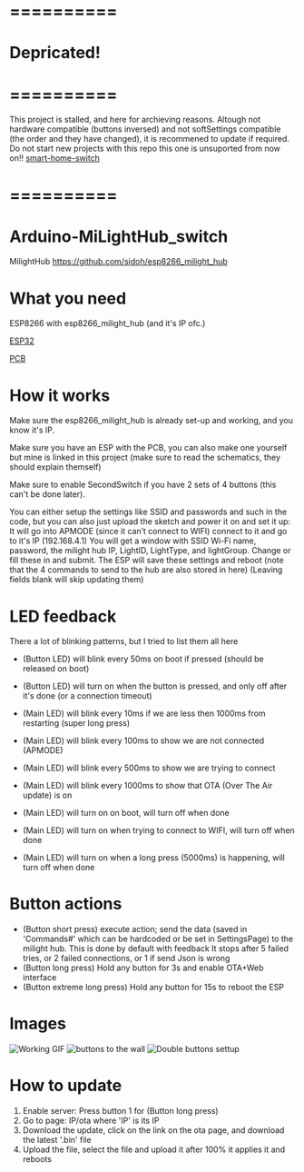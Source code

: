 # ==========

# Depricated!

# ==========

This project is stalled, and here for archieving reasons.
Altough not hardware compatible (buttons inversed) and not softSettings compatible (the order and they have changed), it is recommened to update if required. Do not start new projects with this repo this one is unsuported from now on!!
[smart-home-switch](https://github.com/jellewie/Arduino-smart-home-switch)

# ==========





# Arduino-MiLightHub_switch
 MilightHub https://github.com/sidoh/esp8266_milight_hub

# What you need
ESP8266 with esp8266_milight_hub (and it's IP ofc.)

[ESP32](https://dl.espressif.com/dl/package_esp32_index.json)

[PCB](https://easyeda.com/jellewietsma/smart-home-switch)

# How it works
Make sure the esp8266_milight_hub is already set-up and working, and you know it's IP.

Make sure you have an ESP with the PCB, you can also make one yourself but mine is linked in this project (make sure to read the schematics, they should explain themself)

Make sure to enable SecondSwitch if you have 2 sets of 4 buttons (this can't be done later).

You can either setup the settings like SSID and passwords and such in the code, but you can also just upload the sketch and power it on and set it up: 
It will go into APMODE (since it can’t connect to WIFI) connect to it and go to it's IP (192.168.4.1)
You will get a window with SSID Wi-Fi name, password, the milight hub IP, LightID, LightType, and lightGroup. Change or fill these in and submit. 
The ESP will save these settings and reboot (note that the 4 commands to send to the hub are also stored in here) (Leaving fields blank will skip updating them)

# LED feedback
There a lot of blinking patterns, but I tried to list them all here
- (Button LED) will blink every 50ms on boot if pressed (should be released on boot)
- (Button LED) will turn on when the button is pressed, and only off after it's done (or a connection timeout)

- (Main LED) will blink every 10ms if we are less then 1000ms from restarting (super long press)
- (Main LED) will blink every 100ms to show we are not connected (APMODE)
- (Main LED) will blink every 500ms to show we are trying to connect
- (Main LED) will blink every 1000ms to show that OTA (Over The Air update) is on
- (Main LED) will turn on on boot, will turn off when done
- (Main LED) will turn on when trying to connect to WIFI, will turn off when done
- (Main LED) will turn on when a long press (5000ms) is happening, will turn off when done

# Button actions
- (Button short press) execute action; send the data (saved in 'Commands#' which can be hardcoded or be set in SettingsPage) to the milight hub. This is done by default with feedback
It stops after 5 failed tries, or 2 failed connections, or 1 if send Json is wrong
- (Button long press) Hold any button for 3s and enable OTA+Web interface
- (Button extreme long press) Hold any button for 15s to reboot the ESP

# Images
![Working GIF](https://github.com/jellewie/Arduino-MiLightHub_switch/blob/master/Untitled%20Project.gif)
![buttons to the wall](https://raw.githubusercontent.com/jellewie/Arduino-MiLightHub_switch/master/3D/Single.jpg)
![Double buttons settup](https://raw.githubusercontent.com/jellewie/Arduino-MiLightHub_switch/master/3D/Double.jpg)

# How to update
1. Enable server: Press button 1 for (Button long press)
2. Go to page: IP/ota where 'IP' is its IP
3. Download the update, click on the link on the ota page, and download the latest '.bin' file
4. Upload the file, select the file and upload it
after 100% it applies it and reboots
